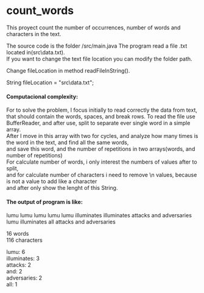 # count_words
This proyect count the number of occurrences, number of words and characters in the text.<br/>

The source code is the folder /src/main.java The program read a file .txt located in(src\data.txt).<br/>
If you want to change the text file location you can modify the folder path.<br/>

Change fileLocation in method readFileInString().<br/> 

String fileLocation = "src\data.txt";<br/>

#### Computacional complexity: <br/>
For to solve the problem, I focus initially to read correctly the data from text,<br/>
that should contain the words, spaces, and break rows.
To read the file use BufferReader, and after use, split to separate ever single word in a simple array.<br/>
After I move in this array with two for cycles, and analyze how many times is the word in the text, and find all the same words,<br/>
and save this word, and the number of repetitions in two arrays(words, and number of repetitions)<br/>
For calculate number of words, i only interest the numbers of values after to split, <br/>
and for calculate number of characters i need to remove \n values, because is not a value to add like a character<br/> and after only show the lenght of this String.


#### The output of program is like:<br/>

lumu lumu lumu lumu lumu illuminates illuminates attacks and adversaries<br/>
lumu illuminates all attacks and adversaries<br/>

16 words<br/>
116 characters<br/>

lumu: 6<br/>
illuminates: 3<br/>
attacks: 2<br/>
and: 2<br/>
adversaries: 2<br/>
all: 1<br/>
